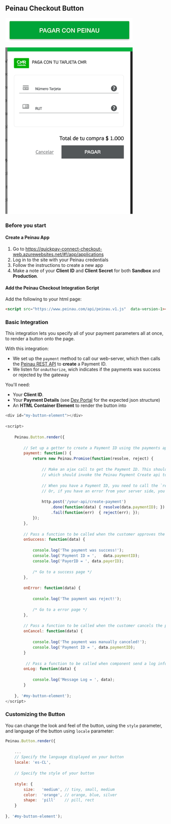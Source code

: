 ## Peinau Checkout Button

![Peinau Button](./images/sdk-button-0.png)

![Peinau Checkout](./images/sdk-checkout-0.png)

### Before you start

#### Create a Peinau App

1. Go to https://quickpay-connect-checkout-web.azurewebsites.net/#!/app/applications
2. Log in to the site with your Peinau credentials
3. Follow the instructions to create a new app
4. Make a note of your **Client ID** and **Client Secret** for both **Sandbox** and **Production**.

#### Add the Peinau Checkout Integration Script

Add the following to your html page:

```html
<script src="https://www.peinau.com/api/peinau.v1.js"  data-version-1></script>
```
### Basic Integration

This integration lets you specify all of your payment parameters all at once, to render a button onto the page.


With this integration:
- We set up the `payment` method to call our web-server, which then calls the [Peinau REST API](./../rest-api/introduction.md) to **create** a Payment ID.
- We listen for `onAuthorize`, wich indicates if the payments was success or rejected by the gateway

You'll need:
- Your **Client ID**.
- Your **Payment Details** (see [Dev Portal](https://quickpay-connect-checkout-web.azurewebsites.net/#!/docs/api-docs/express-checkout/payments/create-intention) for the expected json structure)
- An **HTML Container Element** to render the button into

```javascript
<div id="my-button-element"></div>

<script>

    Peinau.Button.render({

        // Set up a getter to create a Payment ID using the payments api, on your server side:
        payment: function() {
            return new Peinau.Promise(function(resolve, reject) {

                // Make an ajax call to get the Payment ID. This should call your back-end,
                // which should invoke the Peinau Payment Create api to retrieve the Payment ID.

                // When you have a Payment ID, you need to call the `resolve` method, e.g `resolve(data.paymentID)`
                // Or, if you have an error from your server side, you need to call `reject`, e.g. `reject(err)`

                http.post('/your-api/create-payment')
                    .done(function(data) { resolve(data.paymentID); })
                    .fail(function(err)  { reject(err); });
            });
        },

        // Pass a function to be called when the customer approves the payment
        onSuccess: function(data) {

            console.log('The payment was success!');
            console.log('Payment ID = ',   data.paymentID);
            console.log('PayerID = ', data.payerID);

            /* Go to a success page */
        },

        onError: function(data) {

            console.log('The payment was reject!');

            /* Go to a error page */
        },

        // Pass a function to be called when the customer cancels the payment
        onCancel: function(data) {

            console.log('The payment was manually canceled!');
            console.log('Payment ID = ', data.paymentID);
        }

         // Pass a function to be called when component send a log info
        onLog: function(data) {

            console.log('Message Log = ', data);
        }

    }, '#my-button-element');
</script>
```

### Customizing the Button

You can change the look and feel of the button, using the `style` parameter, and language of the button using `locale` parameter:

```javascript
Peinau.Button.render({

    ...
    // Specify the language displayed on your button
    locale: 'es-CL',

    // Specify the style of your button

    style: {
        size:   'medium', // tiny, small, medium
        color:  'orange', // orange, blue, silver
        shape:  'pill'    // pill, rect
    }

}, '#my-button-element');
```